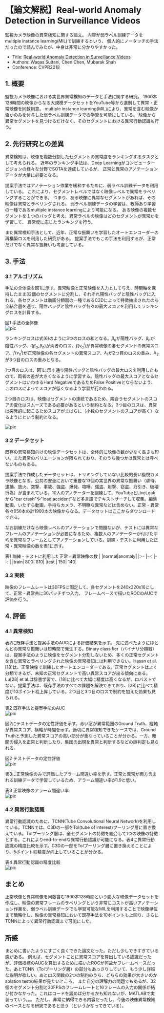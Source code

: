 # 【論文解説】Real-world Anomaly Detection in Surveillance Videos

監視カメラ映像の異常検知に関する論文。
内容が弱ラベル訓練データをmultiple instance learning(MIL)で訓練するという、
個人的にノータッチの手法だったので読んでみたが、中身は非常に分かりやすかった。

- Title: [Real-world Anomaly Detection in Surveillance Videos](https://arxiv.org/abs/1801.04264)
- Authors:  Waqas Sultani, Chen Chen, Mubarak Shah
- Conference: CVPR2018

## 1. 概要
監視カメラ映像における実世界異常検知のデータと手法に関する研究。
1900本128時間の映像からなる大規模データセットをYouTube等から選別して異常・正常映像を同数用意。
multiple instance learning(MIL)により、異常を含む映像か否かのみを付与した弱ラベル訓練データでの学習を可能にしている。
映像から異常セグメントを見つけるだけなく、そのセグメントにおける異常行動認識も行う。


## 2. 先行研究との差異

異常検知は、映像を複数分割したセグメントの異常度をランキングするタスクとして考えられる。
近年のランキング手法は、Deep Learningがコンピュータービジョンの様々な分野でSOTAを達成しているが、
正常と異常のアノテーションデータが大量に必要となる。

提案手法ではアノテーション作業を緩和するために、弱ラベル訓練データを利用している。
これにより、セグメントレベルではなく映像レベルで異常をラベリングすることができる。
つまり、ある映像に異常なセグメントがあれば、その映像は異常とラベリングされる。
弱ラベル訓練データの学習は、教師あり学習の一種であるmultiple instance learningにより可能になる。
ある映像の複数セグメントを１つのバッグと考え、異常ラベルの映像はどのセグメントが異常かを学習して、
異常度に応じたランキングを行う。

また異常検知手法として、近年、正常な振舞いを学習したオートエンコーダーの再構築ロスを利用した研究がある。
提案手法でもこの手法を利用するが、正常だけでなく異常な振舞いも考慮している。


## 3. 手法

### 3.1 アルゴリズム
手法の全体像を図1に示す。異常映像と正常映像を入力として与え、時間軸を保持したまま32個のセグメントに分割し、それぞれ陽性バッグと陰性バッグに入れる。各セグメントは動画分類器の一種であるC3Dによって特徴抽出されたのち全結合層を通り、陽性バッグと陰性バッグ各々の最大スコアを利用してランキングロスを計算する。

図1 手法の全体像  
![pic](./images/fig1.png)

ランキングロスは式(6)のように3つのロスの和となる。$\beta_{a}$が陽性バッグ、$\beta_{n}$が陰性バッグ、$l(\beta_{a},\beta_{n})$が両者のロス、$f(\nu_{a}^{i})$が異常映像の各セグメントの異常スコア、$f(\nu_{n}^{i})$が正常映像の各セグメントの異常スコア、$\lambda_{1}$が2つ目のロスの重み、$\lambda_{2}$が3つ目のロスの重みとなる。

1つ目のロスは、図1に示す通り陽性バッグと陰性バッグの最大ロスを利用したもので、両者の差が大きくなるように学習する。陰性バッグの最大スコアとなるセグメントはいわゆるHard NegativeであるためFalse Positiveとならないよう、このロスによってスコアが低くなるよう学習が行われる。

2つ目のロスは、映像はセグメントの連続であるため、隣合うセグメントのスコアの変化はスムーズである必要があるという制約となる。3つ目のロスは、異常は突発的に起こるためスコアがまばらに（小数のセグメントのスコアが高く）なるようにという制約となる。


![pic](./images/fomula6.png)


### 3.2 データセット

既存の異常検知向けの映像データセットは、全体的に映像の数が少なく長さも短い。また異常のバリエーションが限られており、そのうち幾つかは異常とは呼べないものもある。

提案手法で作成したデータセットは、トリミングしていない比較的長い監視カメラ映像となる。公共の安全において重要な13個の実世界の異常な振舞い（虐待、逮捕、放火、突撃、事故、強盗、爆発、喧嘩、強盗、射撃、窃盗、万引き、破壊行為）が含まれている。10人のアノテーターを訓練して、YouTubeとLiveLeakから"car crash"や"load accident"など多言語でテキストサーチして収集。編集動画、いたずら動画、手持ちカメラ、不明瞭な異常などは含めない。正常・異常各々950本の計1900本の映像からなる。データセットは[ここ](https://webpages.uncc.edu/cchen62/dataset.html)からダウンロードできる。

なお訓練だけなら映像レベルのアノテーションで問題ないが、テストには異常なフレームのアノテーションが必要になるため、複数人のアノテーターが付けた平均を異常なフレームとしてアノテーションしている。訓練・テストに利用した正常・異常映像の数を表1に示す。

表1 訓練・テストに利用した正常・異常映像の数
|     |normal|anomaly|
|:--  |--:   |--:    |
|train|   800|    810|
|test |   150|    140|


### 3.3 実装
映像のフレームレートは30FPSに固定して、各セグメントを240x320x16にして、正常・異常共に30バッチずつ入力。
フレームベースで描いたROCのAUCで評価を行う。


## 4. 評価

### 4.1 異常検知
表2に既存手法と提案手法のAUCによる評価結果を示す。
先に述べたようにほとんどの異常な振舞いは短時間で発生する。Binary classifier（バイナリ分類器）は、提案手法のように映像をセグメント分割しないため、多くの正常セグメントを含む異常とラベリングされた映像の異常検知には利用できない。Hasan et al.[18]は、正常映像で訓練したオートエンコーダーである。正常セグメントはよく分類できるが、未知の正常セグメントで高い異常スコアが出る傾向にある。Lu[28] et al.は辞書学習で、[18]に比べて大幅に精度は高くなるが、ロバストでない。提案手法は、既存手法のすべての課題を解決できており、[28]に比べて精度が10ポイント程上昇している。2つ目と3つ目のロスで制約を加えた効果も見られる。

表2 既存手法と提案手法のAUC  
![pic](./images/table3.png)

図2にテストデータの定性評価を示す。赤い窓が異常範囲のGround Truth、縦軸が異常スコア、横軸が時間を示す。適切に異常検知できたケースでは、Ground Truthと予測した異常スコアの高い部分が重なっていることが分かる。一方、暗闇の侵入を正常と判断したり、集団の出現を異常と判断するなどの誤判定も見られる。

図2 テストデータの定性評価  
![pic](./images/fig7.png)

表3に正常映像のみで評価したアラーム間違い率を示す。正常と異常が両方含まれる訓練データで学習しているため、アラーム間違い率が1.9と低い。

表3 正常映像のアラーム間違い率  
![pic](./images/table4.png)


### 4.2 異常行動認識
異常行動認識のために、TCNN(Tube Convolutional Neural Network)を利用している。TCNNでは、C3Dの一部をToI(tube of interest)プーリング層に置き換えている。ToIプーリング層は、全セグメントの特徴を統合して1つの映像の特徴とする。これによりend-to-endな異常行動認識が可能になる。表4に異常行動認識の精度比較を示す。C3Dの一部をToIプーリング層に置き換えることにより、5ポイント程精度が向上していることが分かる。

表4 異常行動認識の精度比較  
![pic](./images/table5.png)

## まとめ
正常映像と異常映像を同数含む1900本128時間という膨大な映像データセットを作成し、映像の異常フレームのラベリングという非常にコストが高いアノテーション作業を、弱ラベル訓練データでも学習可能なMILを利用することで映像単位まで簡略化し、映像の異常検知において既存手法を10ポイントも上回り、さらにTCNNによって異常行動認識まで可能にした。


## 所感
まとめに書いたようにすごく良くできた論文だった。ただし少しできすぎている感がある。
例えば、セグメントごとに異常スコアを算出している認識だったが、評価指標のAUCを算出するために描いたROCが何故かフレームベースだった。あとTCNN（ToIプーリング層）の部分もあっさりしていて、もう少し詳細な説明が欲しい。あとロス関数の2つの制約のうち、どちらの効果が大きいのかablation testの結果が見たいところ。
また自分の理解力の問題でもあるが、32個のセグメント分割と30FPSのフレームレートと16フレームの入力の関係が結び付かなかった。これはコードを読めば分かるかも知れないが、MATLABで実装っていう。。。
ただし、非常に納得できる内容だったし、今後の映像異常検知のベースとなる研究であると思う（というかなってきている）。